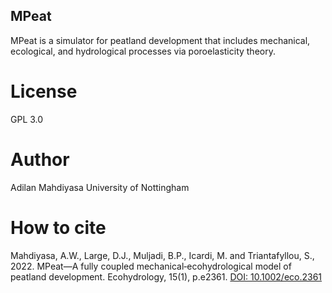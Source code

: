 ## MPeat
MPeat is a simulator for peatland development that includes mechanical, ecological, and hydrological processes via poroelasticity theory.

# License
GPL 3.0

# Author
Adilan Mahdiyasa
University of Nottingham

# How to cite
Mahdiyasa, A.W., Large, D.J., Muljadi, B.P., Icardi, M. and Triantafyllou, S., 2022. MPeat—A fully coupled mechanical‐ecohydrological model of peatland development. Ecohydrology, 15(1), p.e2361.
[DOI: 10.1002/eco.2361](https://doi.org/10.1002/eco.2361)
